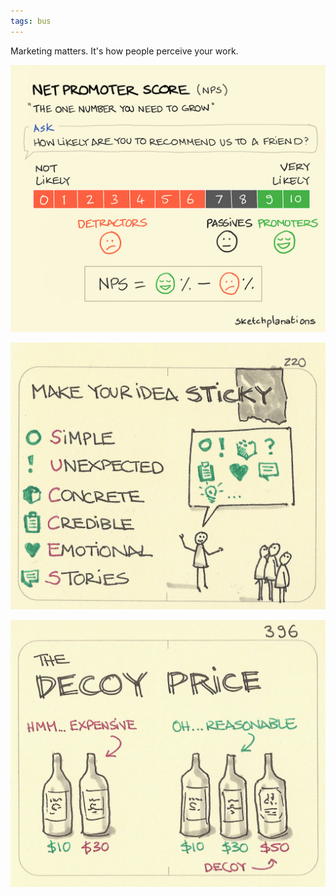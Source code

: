 ```yaml
---
tags: bus
---
```


Marketing matters. It's how people perceive your work. 

![](/static/img/net-promoter-score.png)

![](/static/img/sticky-ideas.jpeg)

![](/static/img/decoy-price.jpeg)
